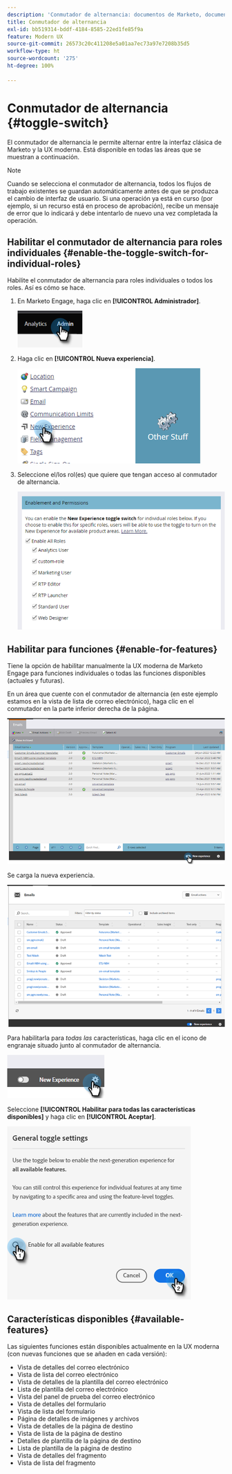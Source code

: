 ```yaml
---
description: 'Conmutador de alternancia: documentos de Marketo, documentación del producto'
title: Conmutador de alternancia
exl-id: bb519314-bddf-4184-8585-22ed1fe85f9a
feature: Modern UX
source-git-commit: 26573c20c411208e5a01aa7ec73a97e7208b35d5
workflow-type: ht
source-wordcount: '275'
ht-degree: 100%

---
```


# Conmutador de alternancia {#toggle-switch}

El conmutador de alternancia le permite alternar entre la interfaz clásica de Marketo y la UX moderna. Está disponible en todas las áreas que se muestran a continuación.

>[!NOTE]
>
>Cuando se selecciona el conmutador de alternancia, todos los flujos de trabajo existentes se guardan automáticamente antes de que se produzca el cambio de interfaz de usuario. Si una operación ya está en curso (por ejemplo, si un recurso está en proceso de aprobación), recibe un mensaje de error que lo indicará y debe intentarlo de nuevo una vez completada la operación.

## Habilitar el conmutador de alternancia para roles individuales {#enable-the-toggle-switch-for-individual-roles}

Habilite el conmutador de alternancia para roles individuales o todos los roles. Así es cómo se hace.

1. En Marketo Engage, haga clic en **[!UICONTROL Administrador]**.

   ![](assets/toggle-switch-1.png)

1. Haga clic en **[!UICONTROL Nueva experiencia]**.

   ![](assets/toggle-switch-2.png)

1. Seleccione el/los rol(es) que quiere que tengan acceso al conmutador de alternancia.

   ![](assets/toggle-switch-3.png)

## Habilitar para funciones {#enable-for-features}

Tiene la opción de habilitar manualmente la UX moderna de Marketo Engage para funciones individuales o todas las funciones disponibles (actuales y futuras).

En un área que cuente con el conmutador de alternancia (en este ejemplo estamos en la vista de lista de correo electrónico), haga clic en el conmutador en la parte inferior derecha de la página.

![](assets/toggle-switch-4.png)

Se carga la nueva experiencia.

![](assets/toggle-switch-5.png)

Para habilitarla para _todas las_ características, haga clic en el icono de engranaje situado junto al conmutador de alternancia.

![](assets/toggle-switch-6.png)

Seleccione **[!UICONTROL Habilitar para todas las características disponibles]** y haga clic en **[!UICONTROL Aceptar]**.

![](assets/toggle-switch-7.png)

## Características disponibles {#available-features}

Las siguientes funciones están disponibles actualmente en la UX moderna (con nuevas funciones que se añaden en cada versión):

* Vista de detalles del correo electrónico
* Vista de lista del correo electrónico
* Vista de detalles de la plantilla del correo electrónico
* Lista de plantilla del correo electrónico
* Vista del panel de prueba del correo electrónico
* Vista de detalles del formulario
* Vista de lista del formulario
* Página de detalles de imágenes y archivos
* Vista de detalles de la página de destino
* Vista de lista de la página de destino
* Detalles de plantilla de la página de destino
* Lista de plantilla de la página de destino
* Vista de detalles del fragmento
* Vista de lista del fragmento
